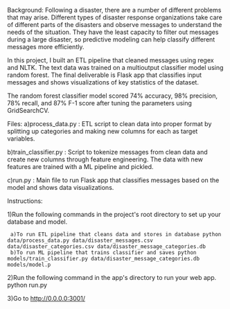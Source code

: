Background:
Following a disaster, there are a number of different problems that may arise. Different types of disaster response organizations take care of different parts of the disasters and observe messages to understand the needs of the situation. They have the least capacity to filter out messages during a large disaster, so predictive modeling can help classify different messages more efficiently.

In this project, I built an ETL pipeline that cleaned messages using regex and NLTK. The text data was trained on a multioutput classifier model using random forest. The final deliverable is Flask app that classifies input messages and shows visualizations of key statistics of the dataset.

The random forest classifier model scored 74% accuracy, 98% precision, 78% recall, and 87% F-1 score after tuning the parameters using GridSearchCV.

Files:
 a)process_data.py : ETL script to clean data into proper format by splitting up categories and making new columns for each as target variables.

 b)train_classifier.py : Script to tokenize messages from clean data and create new columns through feature engineering. The data with new features are trained with a ML pipeline and pickled.

 c)run.py : Main file to run Flask app that classifies messages based on the model and shows data visualizations.

Instructions:

1)Run the following commands in the project's root directory to set up your database and model.

     a)To run ETL pipeline that cleans data and stores in database python data/process_data.py data/disaster_messages.csv      data/disaster_categories.csv data/disaster_message_categories.db
     b)To run ML pipeline that trains classifier and saves python models/train_classifier.py data/disaster_message_categories.db models/model.p

2)Run the following command in the app's directory to run your web app. python run.py

3)Go to http://0.0.0.0:3001/
